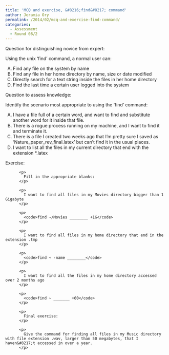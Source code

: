 ```yaml
---
title: 'MCQ and exercise, &#8216;find&#8217; command'
author: Jeramia Ory
permalink: /2014/02/mcq-and-exercise-find-command/
categories:
  - Assessment
  - Round 08/2
---
```

Question for distinguishing novice from expert:

Using the unix &#8216;find&#8217; command, a normal user can:

<ol type="A">
  <li>
    Find any file on the system by name
  </li>
  <li>
    Find any file in her home directory by name, size or date modified
  </li>
  <li>
    Directly search for a text string inside the files in her home directory
  </li>
  <li>
    Find the last time a certain user logged into the system
  </li>
</ol>

Question to assess knowledge:

Identify the scenario most appropriate to using the &#8216;find&#8217; command:

<ol type="A">
  <li>
    I have a file full of a certain word, and want to find and substitute another word for it inside that file. <li>
      There is a rogue process running on my machine, and I want to find it and terminate it. <li>
        There is a file I created two weeks ago that I&#8217;m pretty sure I saved as &#8216;Nature_paper_rev_final.latex&#8217; but can&#8217;t find it in the usual places. <li>
          I want to list all the files in my current directory that end with the extension *.latex </ol> <p>
            Exercise:
          </p>
          
          <p>
            Fill in the appropriate blanks:
          </p>
          
          <p>
            I want to find all files in my Movies directory bigger than 1 Gigabyte
          </p>
          
          <p>
            <code>find ~/Movies ________ +1G</code>
          </p>
          
          <p>
            I want to find all files in my home directory that end in the extension .tmp
          </p>
          
          <p>
            <code>find ~ -name ________</code>
          </p>
          
          <p>
            I want to find all the files in my home directory accessed over 2 months ago
          </p>
          
          <p>
            <code>find ~ _______ +60</code>
          </p>
          
          <p>
            Final exercise:
          </p>
          
          <p>
            Give the command for finding all files in my Music directory with file extension .wav, larger than 50 megabytes, that I haven&#8217;t accessed in over a year.
          </p>

